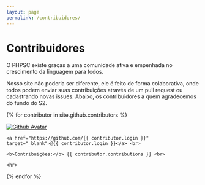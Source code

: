 ```yaml
---
layout: page
permalink: /contribuidores/
---
```

# Contribuidores

O PHPSC existe graças a uma comunidade ativa e empenhada no crescimento da linguagem para todos.

Nosso site não poderia ser diferente, ele é feito de forma colaborativa, onde todos podem enviar suas contribuições através 
de um pull request ou cadastrando novas issues. Abaixo, os contribuidores a quem agradecemos do fundo do S2.

{% for contributor in site.github.contributors %}
<div class="col-md-4">
    <a href="https://github.com/{{ contributor.login }}" target="_blank">
        <img src="{{ contributor.avatar_url }}" class="img-rounded img-responsive" alt="Github Avatar">
    </a>
    
    <a href="https://github.com/{{ contributor.login }}" target="_blank">@{{ contributor.login }}</a> <br>
    
    <b>Contribuições:</b> {{ contributor.contributions }} <br>
    
    <hr>
</div>
{% endfor %}